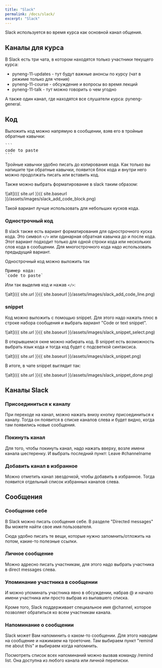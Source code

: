 ```yaml
---
title: "Slack"
permalink: /docs/slack/
excerpt: "Slack"
---
```


Slack используется во время курса как основной канал общения.


## Каналы для курса

В Slack есть три чата, в котором находятся только участники текущего курса:

* pyneng-11-updates - тут будут важные анонсы по курсу (чат в режиме только для чтения)
* pyneng-11-course - обсуждение и вопросы во время лекций
* pyneng-11-talk - тут можно говорить о чем угодно

А также один канал, где находятся все слушатели курса: pyneng-general.

## Код

Выложить код можно напрямую в сообщении, взяв его в тройные обратные кавычки:
<pre>
```
code to paste
```
</pre>

Тройные кавычки удобно писать до копирования кода. Как только вы напишите три обратные
кавычки, появится блок кода и внутри него можно продолжать писать или вставить код.

Также можно выбрать форматирование в slack таким образом:

![alt]({{ site.url }}{{ site.baseurl }}/assets/images/slack_add_code_block.png)

Такой вариант лучше использовать для небольших кусков кода.

### Однострочный код

В slack также есть вариант форматирования для однострочного куска кода. Это символ `</>` или одинарная обратная кавычка до и после кода.
Этот вариант подходит только для одной строки кода или нескольких слов кода в сообщении.
Для многострочного кода надо использовать предыдущий вариант.

Однострочный код можно выложить так
<pre>
Пример кода:
`code to paste`
</pre>

Или так выделив код и нажав `</>`:

![alt]({{ site.url }}{{ site.baseurl }}/assets/images/slack_add_code_line.png)

### snippet

Код можно выложить с помощью snippet.
Для этого надо нажать плюс в строке набора сообщения и выбрать вариант "Code or text snippet".

![alt]({{ site.url }}{{ site.baseurl }}/assets/images/slack_snippet_select.png)


В открывшемся окне можно набирать код.
В snippet есть возможность выбрать язык кода и тогда код будет с подсветкой синтаксиса.

![alt]({{ site.url }}{{ site.baseurl }}/assets/images/slack_snippet.png)

В итоге, в чате snippet выглядит так:

![alt]({{ site.url }}{{ site.baseurl }}/assets/images/slack_snippet_done.png)

## Каналы Slack


### Присоединиться к каналу

При переходе на канал, можно нажать внизу кнопку присоединиться к каналу. Тогда он появится в списке каналов слева и будет видно, когда там появились новые сообщения.

### Покинуть канал

Для того, чтобы покинуть канал, надо нажать вверху, возле имени канала шестеренку. И выбрать последний пункт: Leave #channelname

### Добавить канал в избранное

Можно отметить канал звездочкой, чтобы добавить в избранное. Тогда появится отдельный список избранных каналов слева.

## Сообщения

### Сообщение себе

В Slack можно писать сообщения себе.
В разделе "Directed messages" Вы можете найти свое имя пользователя.

Сюда удобно писать те вещи, которые нужно запомнить/отложить на потом, какие-то полезные ссылки.

### Личное сообщение

Можно адресно писать участникам, для этого надо выбрать участника в direct messages слева.

### Упоминание участника в сообщении

И можно упоминать участника явно в обсуждении, набрав @ и начало имени участника или просто выбрав из выпавшего списка.

Кроме того, Slack поддерживает специальное имя @channel, которое позволяет обратиться ко всем участникам канала.

### Напоминание о сообщении

Slack может Вам напоминить о каком-то сообщении. Для этого наводим на сообщение и нажимаем на троеточие. Там выбираем пункт "remind me about this" и выбираем когда напомнить.

Посмотреть список всех напоминаний можно вызвав команду /remind list.
Она доступна из любого канала или личной переписки.
